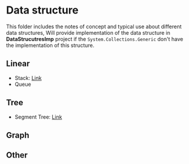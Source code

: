 # Data structure

This folder includes the notes of concept and typical use about different data structures,
Will provide implementation of the data structure in **DataStrucutresImp** project if the `System.Collections.Generic` don't have the implementation of this structure.

<!-- Link to file with spaces in the name, you need to replace space with '%20' -->
## Linear

- Stack: [Link](.\Stack.md)
- Queue

## Tree

- Segment Tree: [Link](.\Segment%20Tree.md)

## Graph

## Other
